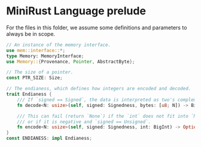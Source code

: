 # MiniRust Language prelude

For the files in this folder, we assume some definitions and parameters to always be in scope.

```rust
// An instance of the memory interface.
use mem::interface::*;
type Memory: MemoryInterface;
use Memory::{Provenance, Pointer, AbstractByte};

// The size of a pointer.
const PTR_SIZE: Size;

// The endianess, which defines how integers are encoded and decoded.
trait Endianess {
    /// If `signed == Signed`, the data is interpreted as two's complement.
    fn decode<N: usize>(self, signed: Signedness, bytes: [u8; N]) -> BigInt;

    /// This can fail (return `None`) if the `int` does not fit into `N` bytes,
    /// or if it is negative and `signed == Unsigned`.
    fn encode<N: usize>(self, signed: Signedness, int: BigInt) -> Option<[u8; N]>;
}
const ENDIANESS: impl Endianess;
```
